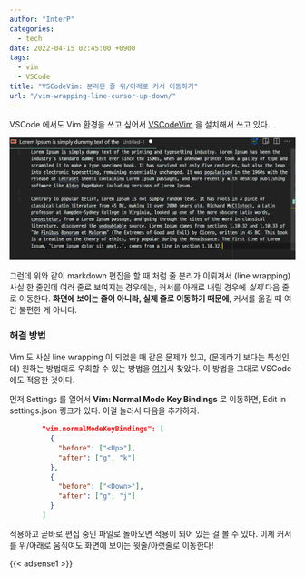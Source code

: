 ```yaml
---
author: "InterP"
categories: 
  - tech
date: 2022-04-15 02:45:00 +0900
tags: 
  - vim
  - VSCode
title: "VSCodeVim: 분리된 줄 위/아래로 커서 이동하기"
url: "/vim-wrapping-line-cursor-up-down/"
---
```


VSCode 에서도 Vim 환경을 쓰고 싶어서 [VSCodeVim](https://github.com/VSCodeVim/Vim) 을 설치해서 쓰고 있다.

![](/images/2022-04-15-vscodevim.png)

그런데 위와 같이 markdown 편집을 할 때 처럼 줄 분리가 이뤄져서 (line wrapping) 사실 한 줄인데 여러 줄로 보여지는 경우에는, 커서를 아래로 내릴 경우에 *실제* 다음 줄 로 이동한다. **화면에 보이는 줄이 아니라, 실제 줄로 이동하기 때문에**, 커서를 옮길 때 여간 불편한 게 아니다.

### 해결 방법
Vim 도 사실 line wrapping 이 되었을 때 같은 문제가 있고, (문제라기 보다는 특성인데) 원하는 방법대로 우회할 수 있는 방법을 [여기](https://vim.fandom.com/wiki/Move_cursor_by_display_lines_when_wrapping)서 찾았다. 이 방법을 그대로 VSCode 에도 적용한 것이다.

먼저 Settings 를 열어서 **Vim: Normal Mode Key Bindings** 로 이동하면, Edit in settings.json 링크가 있다. 이걸 눌러서 다음을 추가하자.

```json
        "vim.normalModeKeyBindings": [
          {
            "before": ["<Up>"],
            "after": ["g", "k"]
          },
          {
            "before": ["<Down>"],
            "after": ["g", "j"]
          }
        ]
```

적용하고 곧바로 편집 중인 파일로 돌아오면 적용이 되어 있는 걸 볼 수 있다. 이제 커서를 위/아래로 움직여도 화면에 보이는 윗줄/아랫줄로 이동한다!

{{< adsense1 >}}